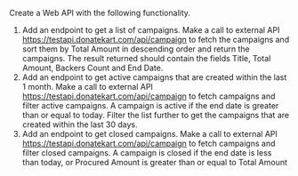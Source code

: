 Create a Web API with the following functionality.

1. Add an endpoint to get a list of campaigns.
   Make a call to external API https://testapi.donatekart.com/api/campaign to fetch the
   campaigns and sort them by Total Amount in descending order and return the
   campaigns. The result returned should contain the fields Title, Total Amount, Backers
   Count and End Date.
2. Add an endpoint to get active campaigns that are created within the last 1 month.
   Make a call to external API https://testapi.donatekart.com/api/campaign to fetch
   campaigns and filter active campaigns. A campaign is active if the end date is greater
   than or equal to today. Filter the list further to get the campaigns that are created within
   the last 30 days.
3. Add an endpoint to get closed campaigns.
   Make a call to external API https://testapi.donatekart.com/api/campaign to fetch
   campaigns and filter closed campaigns. A campaign is closed if the end date is less than
   today, or Procured Amount is greater than or equal to Total Amount
